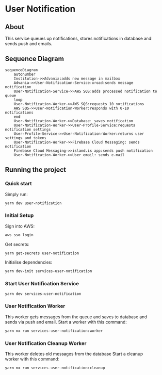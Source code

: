 # User Notification

## About

This service queues up notifications, stores notifications in database and sends push and emails.

## Sequence Diagram

```mermaid
sequenceDiagram
    autonumber
    Institution->>Advania:adds new message in mailbox
    Advania->>User-Notification-Service:xroad:sends message notification
    User-Notification-Service->>AWS SQS:adds processed notification to queue
    loop
    User-Notification-Worker->>AWS SQS:requests 10 notifications
    AWS SQS->>User-Notification-Worker:responds with 0-10 notifications
    end
    User-Notification-Worker->>Database: saves notification
    User-Notification-Worker->>User-Profile-Service:requests notification settings
    User-Profile-Service->>User-Notification-Worker:returns user settings and tokens
    User-Notification-Worker->>Firebase Cloud Messaging: sends notification
    Firebase Cloud Messaging->>island.is app:sends push notification
    User-Notification-Worker->>User email: sends e-mail
```

## Running the project

### Quick start

Simply run:

```bash
yarn dev user-notification
```

### Initial Setup

Sign into AWS:

```sh
aws sso login
```

Get secrets:

```sh
yarn get-secrets user-notification
```

Initialise dependencies:

```sh
yarn dev-init services-user-notification
```

### Start User Notification Service

```sh
yarn dev services-user-notification
```

### User Notification Worker

This worker gets messages from the queue and saves to database and sends via
push and email. Start a worker with this command:

```sh
yarn nx run services-user-notification:worker
```

### User Notification Cleanup Worker

This worker deletes old messages from the database
Start a cleanup worker with this command:

```sh
yarn nx run services-user-notification:cleanup
```
